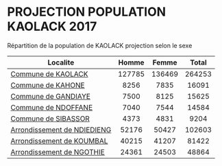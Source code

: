 # PROJECTION POPULATION KAOLACK 2017
	
Répartition de la population de KAOLACK projection selon le sexe
	
| Localite  | Homme | Femme | Total |
| --------- |:-----:|:-----:|:-----:|
| [Commune de KAOLACK](KAOLACK) | 127785 | 136469 | 264253 |
| [Commune de KAHONE](KAHONE) | 8256 | 7835 | 16091 |
| [Commune de GANDIAYE](GANDIAYE) | 7500 | 8125 | 15625 |
| [Commune de NDOFFANE](NDOFFANE) | 7040 | 7544 | 14584 |
| [Commune de SIBASSOR](SIBASSOR) | 4373 | 4831 | 9204 |
| [Arrondissement de NDIEDIENG](NDIEDIENG) | 52176 | 50427 | 102603 |
| [Arrondissement de KOUMBAL](KOUMBAL) | 40215 | 41207 | 81422 |
| [Arrondissement de NGOTHIE](NGOTHIE) | 24361 | 24503 | 48864 |
